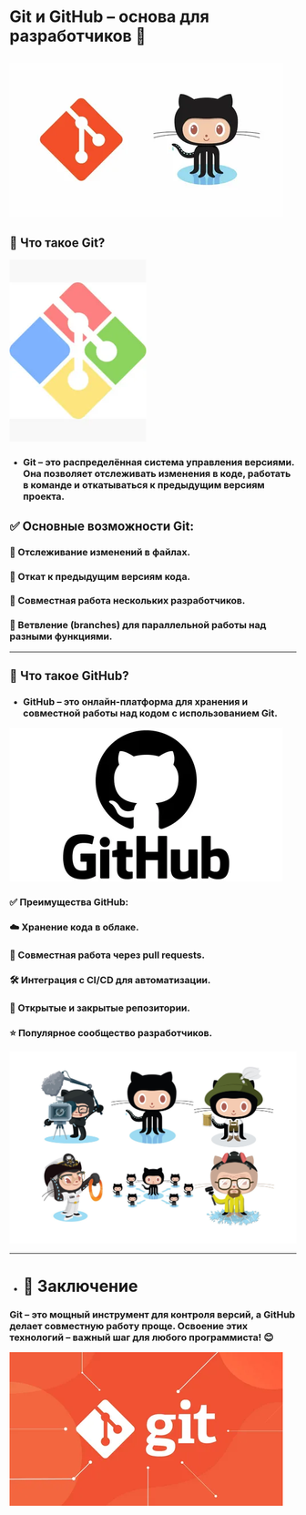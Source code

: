 # Git и GitHub – основа для разработчиков 🚀
![](./пше4.webp)
---
## 🔹 Что такое Git?
![](./git3.webp)
- ### Git – это распределённая система управления версиями. Она позволяет отслеживать изменения в коде, работать в команде и откатываться к предыдущим версиям проекта.

## ✅ Основные возможности Git:

### 📌 Отслеживание изменений в файлах.
### 🔄 Откат к предыдущим версиям кода.
### 👥 Совместная работа нескольких разработчиков.
### 📂 Ветвление (branches) для параллельной работы над разными функциями.

---

## 🔹 Что такое GitHub?
- ### GitHub – это онлайн-платформа для хранения и совместной работы над кодом с использованием Git.
![](./gith.webp)

### ✅ Преимущества GitHub:
### ☁️ Хранение кода в облаке.
### 🔀 Совместная работа через pull requests.
### 🛠️ Интеграция с CI/CD для автоматизации.
### 👀 Открытые и закрытые репозитории.
### ⭐ Популярное сообщество разработчиков.
![](./github.jpg)

---

- # 🎯 Заключение
### Git – это мощный инструмент для контроля версий, а GitHub делает совместную работу проще. Освоение этих технологий – важный шаг для любого программиста! 😊
![](./git2.webp)